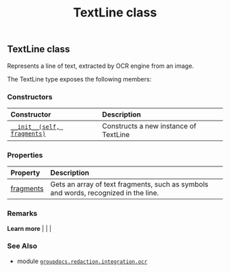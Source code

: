 ﻿---
title: TextLine class
second_title: GroupDocs.Redaction for Python via .NET API References
description: 
type: docs
weight: 40
url: /python-net/groupdocs.redaction.integration.ocr/textline/
is_root: false
---

## TextLine class

Represents a line of text, extracted by OCR engine from an image.



The TextLine type exposes the following members:

### Constructors
| Constructor | Description |
| :- | :- |
| [`__init__(self, fragments)`](/redaction/python-net/groupdocs.redaction.integration.ocr/textline/__init__/#list) | Constructs a new instance of TextLine |


### Properties
| Property | Description |
| :- | :- |
| [fragments](/redaction/python-net/groupdocs.redaction.integration.ocr/textline/fragments) | Gets an array of text fragments, such as symbols and words, recognized in the line. |



### Remarks 


**Learn more** |
|
 |

### See Also
* module [`groupdocs.redaction.integration.ocr`](..)
